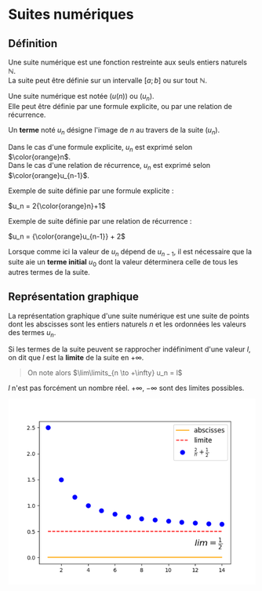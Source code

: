 # Suites numériques

## Définition

Une suite numérique est une fonction restreinte aux seuls entiers naturels $\mathbb{N}$.  
La suite peut être définie sur un intervalle $[a;b]$ ou sur tout $\mathbb{N}$.  

Une suite numérique est notée $(u(n))$ ou $(u_n)$.  
Elle peut être définie par une formule explicite, ou par une relation de récurrence. 

Un **terme** noté $u_n$ désigne l'image de $n$ au travers de la suite $(u_n)$.

Dans le cas d'une formule explicite, $u_n$ est exprimé selon $\color{orange}n$.  
Dans le cas d'une relation de récurrence, $u_n$ est exprimé selon $\color{orange}u_{n-1}$.

Exemple de suite définie par une formule explicite :

$u_n = 2{\color{orange}n}+1$

Exemple de suite définie par une relation de récurrence :

$u_n = {\color{orange}u_{n-1}} + 2$

Lorsque comme ici la valeur de $u_n$ dépend de $u_{n-1}$, il est nécessaire que la suite aie un **terme initial** $u_0$ dont la valeur déterminera celle de tous les autres termes de la suite.

## Représentation graphique

La représentation graphique d'une suite numérique est une suite de points dont les abscisses sont les entiers naturels $n$ et les ordonnées les valeurs des termes $u_n$.

Si les termes de la suite peuvent se rapprocher indéfiniment d'une valeur $l$, on dit que $l$ est la **limite** de la suite en $+\infty$.

> On note alors $\lim\limits_{n \to +\infty} u_n = l$

$l$ n'est pas forcément un nombre réel. $+\infty$, $-\infty$ sont des limites possibles.

![fig_02](https://github.com/EtienneLancon/knowitall/blob/master/lycee/maths/002_suites_numeriques/ressources/002_fig_01.png)
